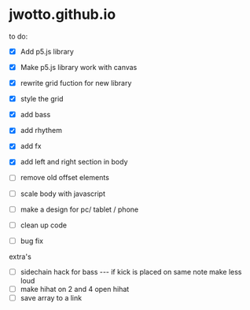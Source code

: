 # jwotto.github.io

to do:

- [x] Add p5.js library
- [x] Make p5.js library work with canvas
- [x] rewrite grid fuction for new library
- [x] style the grid
- [x] add bass
- [x] add rhythem
- [x] add fx
- [x] add left and right section in body 
- [ ] remove old offset elements
- [ ] scale body with javascript




- [ ] make a design for pc/ tablet / phone


- [ ] clean up code
- [ ] bug fix

extra's
- [ ] sidechain hack for bass  --- if kick is placed on same note make less loud
- [ ] make hihat on 2 and 4 open hihat
- [ ] save array to a link
